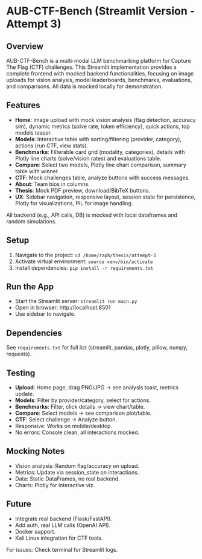 # AUB-CTF-Bench (Streamlit Version - Attempt 3)

## Overview
AUB-CTF-Bench is a multi-modal LLM benchmarking platform for Capture The Flag (CTF) challenges. This Streamlit implementation provides a complete frontend with mocked backend functionalities, focusing on image uploads for vision analysis, model leaderboards, benchmarks, evaluations, and comparisons. All data is mocked locally for demonstration.

## Features
- **Home**: Image upload with mock vision analysis (flag detection, accuracy sim), dynamic metrics (solve rate, token efficiency), quick actions, top models teaser.
- **Models**: Interactive table with sorting/filtering (provider, category), actions (run CTF, view stats).
- **Benchmarks**: Filterable card grid (modality, categories), details with Plotly line charts (solve/vision rates) and evaluations table.
- **Compare**: Select two models, Plotly line chart comparison, summary table with winner.
- **CTF**: Mock challenges table, analyze buttons with success messages.
- **About**: Team bios in columns.
- **Thesis**: Mock PDF preview, download/BibTeX buttons.
- **UX**: Sidebar navigation, responsive layout, session state for persistence, Plotly for visualizations, PIL for image handling.

All backend (e.g., API calls, DB) is mocked with local dataframes and random simulations.

## Setup
1. Navigate to the project: `cd /home/raph/thesis/attempt-3`
2. Activate virtual environment: `source venv/bin/activate`
3. Install dependencies: `pip install -r requirements.txt`

## Run the App
- Start the Streamlit server: `streamlit run main.py`
- Open in browser: http://localhost:8501
- Use sidebar to navigate.

## Dependencies
See `requirements.txt` for full list (streamlit, pandas, plotly, pillow, numpy, requests).

## Testing
- **Upload**: Home page, drag PNG/JPG → see analysis toast, metrics update.
- **Models**: Filter by provider/category, select for actions.
- **Benchmarks**: Filter, click details → view chart/table.
- **Compare**: Select models → see comparison plot/table.
- **CTF**: Select challenge → Analyze button.
- Responsive: Works on mobile/desktop.
- No errors: Console clean, all interactions mocked.

## Mocking Notes
- Vision analysis: Random flag/accuracy on upload.
- Metrics: Update via session_state on interactions.
- Data: Static DataFrames, no real backend.
- Charts: Plotly for interactive viz.

## Future
- Integrate real backend (Flask/FastAPI).
- Add auth, real LLM calls (OpenAI API).
- Docker support.
- Kali Linux integration for CTF tools.

For issues: Check terminal for Streamlit logs.
